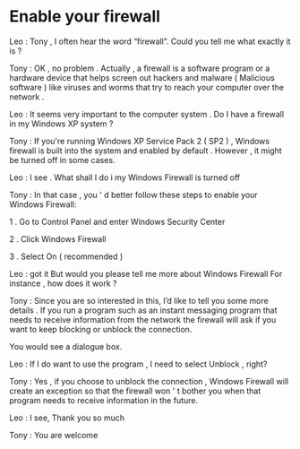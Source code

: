# Enable your firewall

Leo : Tony , I often hear the word “firewall”. Could you tell me what exactly it is ?

Tony : OK , no problem . Actually , a firewall is a software program or a hardware device that helps screen out hackers and malware ( Malicious software ) like viruses and worms that try to reach your computer over the network .

Leo : It seems very important to the computer system . Do I have a firewall in my Windows XP system ?

Tony : If you're running Windows XP Service Pack 2 ( SP2 ) , Windows firewall is built into the system and enabled by default . However , it might be turned off in some cases.

Leo : I see . What shall I do i my Windows Firewall is turned off

Tony : In that case , you ' d better follow these steps to enable your Windows Firewall:

1 . Go to Control Panel and enter Windows Security Center

2 . Click Windows Firewall

3 . Select On ( recommended )

Leo : got it But would you please tell me more about Windows Firewall For instance , how does it work ?

Tony : Since you are so interested in this, I’d like to tell you some more details . If you run a program such as an instant messaging program that needs to receive information from the network the firewall will ask if you want to keep blocking or unblock the connection.

You would see a dialogue box.

Leo : If I do want to use the program , I need to select Unblock , right?

Tony : Yes , if you choose to unblock the connection , Windows Firewall will create an exception so that the firewall won ' t bother you when that program needs to receive information in the future.

Leo : I see, Thank you so much

Tony : You are welcome